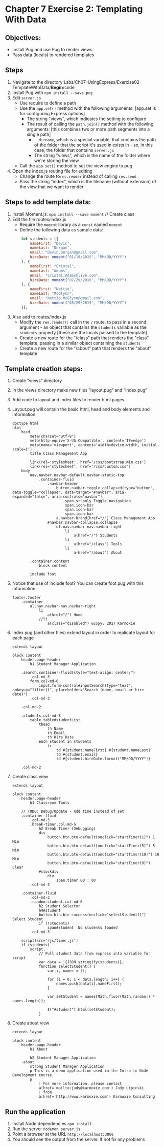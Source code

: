 # Chapter 7 Exercise 2: Templating With Data
## Objectives:
* Install Pug and use Pug to render views.
* Pass data (locals) to rendered templates

## Steps
1. Navigate to the directory Labs/Ch07-UsingExpress/Exercise02-TemplateWithData/__Begin__/code
1. Install Pug with `npm install --save pug`
1. Edit `server.js`
    - Use require to define a path
    - Use the `app.set()` method with the following arguments: [app.set is for configuring Express options]
	    - The string "views", which indicates the setting to configure
	    - The result of calling the `path.join()` method with the following arguments: [this combines two or more path segments into a single path]
		    - `__dirname`, which is a special variable, that contains the path of the folder that the script it's used in exists in - so, in this case, the folder that contains `server.js`
		    - The string "views", which is the name of the folder where we're storing the view
    - Call the `app.set()` method to set the view engine to pug
1. Open the index.js routing file for editing
    - Change the route to`res.render` instead of calling `res.send`
	- Pass the string "index", which is the filename (without extension) of the view that we want to render
## Steps to add template data:
1. Install Moment.js: `npm install --save moment`
// Create class
1. Edit the file routes/index.js
    - Require the `moment` library as a `const` named `moment`
    - Define the following data as sample data:
    ```javascript
		let students = [{
			nameFirst: "Devin",
			nameLast: "Durgan",
			email: "Devin.Durgan@gmail.com",
			hireDate: moment("01/19/2015", "MM/DD/YYYY")
		}, {
			nameFirst: "Cristal",
			nameLast: "Adams",
			email: "Cristal.Adams@live.com",
			hireDate: moment("07/29/2016", "MM/DD/YYYY")
		}, {
			nameFirst: "Nettie",
			nameLast: "McGlynn",
			email: "Nettie.McGlynn@gmail.com",
			hireDate: moment("08/29/2015", "MM/DD/YYYY")
		}];
    ```
1. Also add to routes/index.js
     - Modify the `res.render()` call in the `/` route, to pass in a second argument - an object that contains the `students` variable as the `students` property [these are the locals passed to the template]
     - Create a new route for the "/class" path that renders the "class" template, passing in a similar object containing the `students`
     - Create a new route for the "/about" path that renders the "about" template

## Template creation steps:
1. Create “views” directory
1. In the views directory make new files “layout.pug” and “index.pug”
1. Add code to layout and index files to render html pages
1. Layout.pug will contain the basic html, head and body elements and information
	```pug
	doctype html
	html
		head
			meta(charset='utf-8')
			meta(http-equiv='X-UA-Compatible', content='IE=edge')
			meta(name='viewport', content='width=device-width, initial-scale=1')
			title Class Management App

			link(rel='stylesheet', href='/css/bootstrap.min.css')
			link(rel='stylesheet', href='/css/custom.css')
		body
			nav.navbar.navbar-default.navbar-static-top
				.container-fluid
					.navbar-header
						button.navbar-toggle.collapsed(type="button", data-toggle="collapse", data-target="#navbar", aria-expanded="false", aria-controls="navbar")
							span.sr-only Toggle navigation
							span.icon-bar
							span.icon-bar
							span.icon-bar
						a.navbar-brand(href="/") Class Management App
					#navbar.navbar-collapse.collapse
						ul.nav.navbar-nav.navbar-right
							li
								a(href="/") Students
							li
								a(href="/class") Tools
							li
								a(href="/about") About

			.container.content
				block content

			include foot
	```

1. Notice that use of include foot? You can create foot.pug with this information:
	```
	footer.footer
		.container
			ul.nav.navbar-nav.navbar-right
				li
					a(href="/") Home
				//li
					a(class="disabled") &copy; 2017 Karmoxie
	```

1. Index.pug (and other files) extend layout in order to replicate layout for each page
	```pug
	extends layout

    block content
    	header.page-header
    		h1 Student Manager Application

    	.search.container-fluid(style="text-align: center;")
    		.col-md-3
    		form.col-md-6
    			input.form-control#inputSearch(type="text", onkeyup="filter()", placeholder="Search (name, email or hire date)")
    		.col-md-3

    	.col-md-2

    	.students.col-md-8
    		table.table#studentList
    			thead
    				th Name
    				th Email
    				th Hire Date
    			each student in students
    				tr
    					td #{student.nameFirst} #{student.nameLast}
    					td #{student.email}
    					td #{student.hireDate.format("MM/DD/YYYY")}

    	.col-md-2
	```
1. Create class view
	```pug
	extends layout

    block content
    	header.page-header
    		h1 Classroom Tools

    	// TODO: Debug/Update - Add time instead of set
    	.container-fluid
    		.col-md-3
    		.break-timer.col-md-6
    			h2 Break Timer (Debugging)
    			div
    				button.btn.btn-default(onclick="startTimer(1)") 1 Min
    				button.btn.btn-default(onclick="startTimer(5)") 5 Min
    				button.btn.btn-default(onclick="startTimer(10)") 10 Min
    				button.btn.btn-default(onclick="startTimer(0)") Clear
    			#clockdiv
    				div
    					span.timer 00 : 00
    		.col-md-3

    	.container-fluid
    		.col-md-3
    		.random-student.col-md-6
    			h2 Student Selector
    			h4#student
    			button.btn.btn-success(onclick="selectStudent()") Select Student
    			if (!students)
    				span#student  No students loaded
    		.col-md-3

    	script(src='/js/timer.js')
    	if (students)
    		script.
    			// Pull student data from express into variable for script
    			var data = !{JSON.stringify(students)};
    			function selectStudent() {
    				var i, names = [];

    				for (i = 0; i < data.length; i++) {
    					names.push(data[i].nameFirst);
    				}

    				var setStudent = names[Math.floor(Math.random() * names.length)];

    				$("#student").html(setStudent);
    			}

	```
1. Create about view
	```pug
	extends layout

    block content
    	header.page-header
    		h1 About

    		h2 Student Manager Application
    	.about
    		strong Student Manager Application
    		p This is a demo application used in the Intro to Node Development course
    		p
    			| For more information, please contact
    			a(href='mailto:judy@karmoxie.com') Judy Lipinski
    			| from
    			a(href='http://www.karmoxie.com') Karmoxie Consulting
	```
## Run the application
1. Install Node dependencies `npm install`
1. Run the server `nodemon server.js`
1. Point a browser at the URL `http://localhost:3000`
1. You should see the output from the server. If not fix any problems
